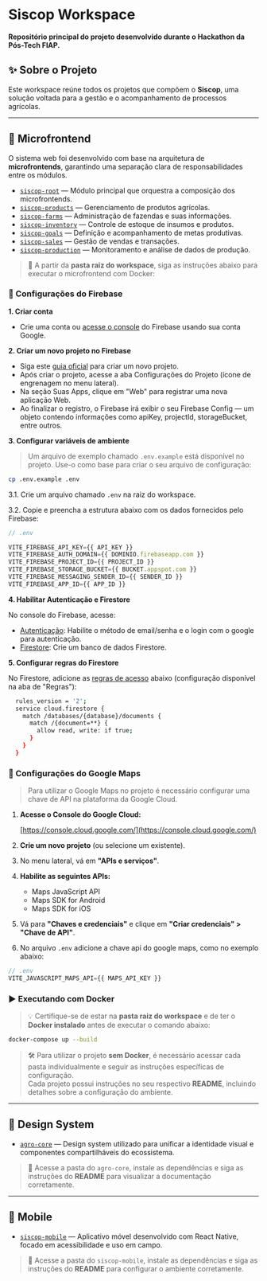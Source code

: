 # Siscop Workspace

**Repositório principal do projeto desenvolvido durante o Hackathon da Pós-Tech FIAP.**

## ✨ Sobre o Projeto

Este workspace reúne todos os projetos que compõem o **Siscop**, uma solução voltada para a gestão e o acompanhamento de processos agrícolas.  

---

## 🧩 Microfrontend

O sistema web foi desenvolvido com base na arquitetura de **microfrontends**, garantindo uma separação clara de responsabilidades entre os módulos.

- [`siscop-root`](https://github.com/beatrizsantiago/siscop-root) — Módulo principal que orquestra a composição dos microfrontends.
- [`siscop-products`](https://github.com/beatrizsantiago/siscop-products) — Gerenciamento de produtos agrícolas.
- [`siscop-farms`](https://github.com/beatrizsantiago/siscop-farms) — Administração de fazendas e suas informações.
- [`siscop-inventory`](https://github.com/beatrizsantiago/siscop-inventory) — Controle de estoque de insumos e produtos.
- [`siscop-goals`](https://github.com/beatrizsantiago/siscop-goals) — Definição e acompanhamento de metas produtivas.
- [`siscop-sales`](https://github.com/beatrizsantiago/siscop-sales) — Gestão de vendas e transações.
- [`siscop-production`](https://github.com/beatrizsantiago/siscop-production) — Monitoramento e análise de dados de produção.

> 📍 A partir da **pasta raiz do workspace**, siga as instruções abaixo para executar o microfrontend com Docker:

### 🔧 Configurações do Firebase

<b>1. Criar conta</b>

  - Crie uma conta ou [acesse o console](https://console.firebase.google.com/) do Firebase usando sua conta Google.

<b>2. Criar um novo projeto no Firebase</b>

  - Siga este [guia oficial](https://firebase.google.com/docs/web/setup) para criar um novo projeto.
  - Após criar o projeto, acesse a aba Configurações do Projeto (ícone de engrenagem no menu lateral).
  - Na seção Suas Apps, clique em "Web" para registrar uma nova aplicação Web.
  - Ao finalizar o registro, o Firebase irá exibir o seu Firebase Config — um objeto contendo informações como apiKey, projectId, storageBucket, entre outros.

<b>3. Configurar variáveis de ambiente</b>

> Um arquivo de exemplo chamado ```.env.example``` está disponível no projeto. Use-o como base para criar o seu arquivo de configuração:

  ```bash
  cp .env.example .env
  ```

  3.1. Crie um arquivo chamado `.env` na raiz do workspace.

  3.2. Copie e preencha a estrutura abaixo com os dados fornecidos pelo Firebase:

  ```js
  // .env

  VITE_FIREBASE_API_KEY={{ API_KEY }}
  VITE_FIREBASE_AUTH_DOMAIN={{ DOMINIO.firebaseapp.com }}
  VITE_FIREBASE_PROJECT_ID={{ PROJECT_ID }}
  VITE_FIREBASE_STORAGE_BUCKET={{ BUCKET.appspot.com }}
  VITE_FIREBASE_MESSAGING_SENDER_ID={{ SENDER_ID }}
  VITE_FIREBASE_APP_ID={{ APP_ID }}
  ```

<b>4. Habilitar Autenticação e Firestore</b>

  No console do Firebase, acesse:

  - [Autenticação](https://firebase.google.com/docs/auth/web/email-link-auth): Habilite o método de email/senha e o login com o google para autenticação.
  - [Firestore](https://firebase.google.com/docs/firestore/quickstart): Crie um banco de dados Firestore.

<b>5. Configurar regras do Firestore</b>

  No Firestore, adicione as [regras de acesso](https://firebase.google.com/docs/firestore/security/get-started) abaixo (configuração disponível na aba de "Regras"):

  ```bash
    rules_version = '2';
    service cloud.firestore {
      match /databases/{database}/documents {
        match /{document=**} {
          allow read, write: if true;
        }
      }
    }
  ```

### 🔧 Configurações do Google Maps

> Para utilizar o Google Maps no projeto é necessário configurar uma chave de API na plataforma da Google Cloud.

1. **Acesse o Console do Google Cloud:**

   [https://console.cloud.google.com/](https://console.cloud.google.com/)

2. **Crie um novo projeto** (ou selecione um existente).

3. No menu lateral, vá em **"APIs e serviços"**.

4. **Habilite as seguintes APIs:**

   - Maps JavaScript API
   - Maps SDK for Android
   - Maps SDK for iOS

5. Vá para **"Chaves e credenciais"** e clique em **"Criar credenciais" > "Chave de API"**.

6. No arquivo `.env` adicione a chave api do google maps, como no exemplo abaixo:

```js
// .env
VITE_JAVASCRIPT_MAPS_API={{ MAPS_API_KEY }}
```

### ▶️ Executando com Docker

> 💡 Certifique-se de estar na **pasta raiz do workspace** e de ter o **Docker instalado** antes de executar o comando abaixo:

```bash
docker-compose up --build
```

> 🛠️ Para utilizar o projeto **sem Docker**, é necessário acessar cada pasta individualmente e seguir as instruções específicas de configuração.  
> Cada projeto possui instruções no seu respectivo **README**, incluindo detalhes sobre a configuração do ambiente.

---

## 🎨 Design System

- [`agro-core`](https://github.com/beatrizsantiago/agro-core) — Design system utilizado para unificar a identidade visual e componentes compartilháveis do ecossistema.

> 📍 Acesse a pasta do `agro-core`, instale as dependências e siga as instruções do **README** para visualizar a documentação corretamente.

---

## 📱 Mobile

- [`siscop-mobile`](https://github.com/beatrizsantiago/siscop-mobile) — Aplicativo móvel desenvolvido com React Native, focado em acessibilidade e uso em campo.

>📍 Acesse a pasta do `siscop-mobile`, instale as dependências e siga as instruções do **README** para configurar o ambiente corretamente.
